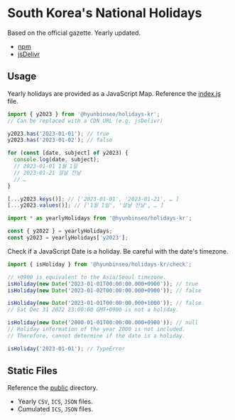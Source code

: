 # South Korea's National Holidays

Based on the official gazette. Yearly updated.

- [npm](https://www.npmjs.com/package/@hyunbinseo/holidays-kr)
- [jsDelivr](https://www.jsdelivr.com/package/npm/@hyunbinseo/holidays-kr)

## Usage

Yearly holidays are provided as a JavaScript Map. Reference the [index.js](/index.js) file.

```javascript
import { y2023 } from '@hyunbinseo/holidays-kr';
// Can be replaced with a CDN URL (e.g. jsDelivr)

y2023.has('2023-01-01'); // true
y2023.has('2023-01-02'); // false

for (const [date, subject] of y2023) {
  console.log(date, subject);
  // 2023-01-01 1월 1일
  // 2023-01-21 설날 전날
  // …
}

[...y2023.keys()]; // ['2023-01-01', '2023-01-21', … ]
[...y2023.values()]; // ['1월 1일', '설날 전날', … ]
```

```javascript
import * as yearlyHolidays from '@hyunbinseo/holidays-kr';

const { y2022 } = yearlyHolidays;
const y2023 = yearlyHolidays['y2023'];
```

Check if a JavaScript Date is a holiday. Be careful with the date's timezone.

```javascript
import { isHoliday } from '@hyunbinseo/holidays-kr/check';

// +0900 is equivalent to the Asia/Seoul timezone.
isHoliday(new Date('2023-01-01T00:00:00.000+0900')); // true
isHoliday(new Date('2023-01-02T00:00:00.000+0900')); // false

isHoliday(new Date('2023-01-01T00:00:00.000+1000')); // false
// Sat Dec 31 2022 23:00:00 GMT+0900 is not a holiday.

isHoliday(new Date('2000-01-01T00:00:00.000+0900')); // null
// Holiday information of the year 2000 is not included.
// Therefore, cannot determine if the date is a holiday.

isHoliday('2023-01-01'); // TypeError
```

## Static Files

Reference the [public](/public) directory.

- Yearly `CSV`, `ICS`, `JSON` files.
- Cumulated `ICS`, `JSON` files.
